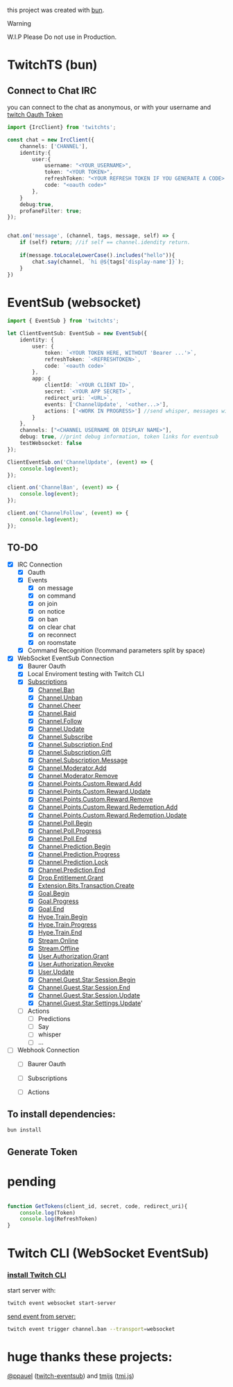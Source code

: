 this project was created with [bun](https://bun.sh).
> [!WARNING]  
> W.I.P Please Do not use in Production.

# TwitchTS (bun)

## Connect to Chat IRC

you can connect to the chat as anonymous, or with your username and [twitch Oauth Token](https://dev.twitch.tv/docs/cli/token-command/#get-an-access-token) 


```ts
import {IrcClient} from 'twitchts';

const chat = new IrcClient({
    channels: ['CHANNEL'],
    identity:{
        user:{
            username: "<YOUR_USERNAME>",
            token: "<YOUR TOKEN>",
            refreshToken: "<YOUR REFRESH TOKEN IF YOU GENERATE A CODE>.",
            code: "<oauth code>" 
        },
    }
    debug:true,
    profaneFilter: true;
});


chat.on('message', (channel, tags, message, self) => {
    if (self) return; //if self == channel.idendity return.
    
    if(message.toLocaleLowerCase().includes("hello")){
        chat.say(channel, `hi @${tags['display-name']}`);
    }
})
```


# EventSub (websocket)

```ts
import { EventSub } from 'twitchts';

let ClientEventSub: EventSub = new EventSub({
    identity: {
        user: {
            token: `<YOUR TOKEN HERE, WITHOUT 'Bearer ...'>`,
            refreshToken: `<REFRESHTOKEN>`,
            code: `<oauth code>`
        },
        app: {
            clientId: `<YOUR CLIENT ID>`,
            secret: `<YOUR APP SECRET>`,
            redirect_uri: `<URL>`,
            events: ['ChannelUpdate', '<other...>'],
            actions: ['<WORK IN PROGRESS>'] //send whisper, messages with helix api, raid, poll, predictions, etc...
        }
    },
    channels: ["<CHANNEL USERNAME OR DISPLAY NAME>"],
    debug: true, //print debug information, token links for eventsub
    testWebsocket: false
});

ClientEventSub.on('ChannelUpdate', (event) => {
    console.log(event);
});

client.on('ChannelBan', (event) => {
    console.log(event);
});

client.on('ChannelFollow', (event) => {
    console.log(event);
});
```

## TO-DO

- [x] IRC Connection
    - [x] Oauth
    - [x] Events
        - [x] on message
        - [x] on command
        - [x] on join
        - [x] on notice
        - [x] on ban
        - [x] on clear chat
        - [x] on reconnect
        - [x] on roomstate

    - [x] Command Recognition (!command parameters split by space)
    
- [x] WebSocket EventSub Connection
    - [x] Baurer Oauth
    - [x] Local Enviroment testing with Twitch CLI
    - [x] [Subscriptions](https://dev.twitch.tv/docs/eventsub/eventsub-subscription-types/)
        - [x] [Channel.Ban](https://dev.twitch.tv/docs/eventsub/eventsub-subscription-types/#channelban)
        - [x] [Channel.Unban](https://dev.twitch.tv/docs/eventsub/eventsub-subscription-types/#channelunban)
        - [x] [Channel.Cheer](https://dev.twitch.tv/docs/eventsub/eventsub-subscription-types/#channelcheer)
        - [x] [Channel.Raid](https://dev.twitch.tv/docs/eventsub/eventsub-subscription-types/#channelraid)
        - [x] [Channel.Follow](https://dev.twitch.tv/docs/eventsub/eventsub-subscription-types/#channelfollow)
        - [x] [Channel.Update](https://dev.twitch.tv/docs/eventsub/eventsub-subscription-types/#channelupdate)
        - [x] [Channel.Subscribe](https://dev.twitch.tv/docs/eventsub/eventsub-subscription-types/#channelsubscribe)
        - [x] [Channel.Subscription.End](https://dev.twitch.tv/docs/eventsub/eventsub-subscription-types/#channelsubscription.end)
        - [x] [Channel.Subscription.Gift](https://dev.twitch.tv/docs/eventsub/eventsub-subscription-types/#channelsubscription.gift)
        - [x] [Channel.Subscription.Message](https://dev.twitch.tv/docs/eventsub/eventsub-subscription-types/#channelsubscription.message)
        - [x] [Channel.Moderator.Add](https://dev.twitch.tv/docs/eventsub/eventsub-subscription-types/#channelmoderator.add)
        - [x] [Channel.Moderator.Remove](https://dev.twitch.tv/docs/eventsub/eventsub-subscription-types/#channelmoderator.remove)
        - [x] [Channel.Points.Custom.Reward.Add](https://dev.twitch.tv/docs/eventsub/eventsub-subscription-types/#channelpoints.custom.reward.add)
        - [x] [Channel.Points.Custom.Reward.Update](https://dev.twitch.tv/docs/eventsub/eventsub-subscription-types/#channelpoints.custom.reward.update)
        - [x] [Channel.Points.Custom.Reward.Remove](https://dev.twitch.tv/docs/eventsub/eventsub-subscription-types/#channelpoints.custom.reward.remove)
        - [x] [Channel.Points.Custom.Reward.Redemption.Add](https://dev.twitch.tv/docs/eventsub/eventsub-subscription-types/#channelpoints.custom.reward.redemption.add)
        - [x] [Channel.Points.Custom.Reward.Redemption.Update](https://dev.twitch.tv/docs/eventsub/eventsub-subscription-types/#channelpoints.custom.reward.redemption.update)
        - [x] [Channel.Poll.Begin](https://dev.twitch.tv/docs/eventsub/eventsub-subscription-types/#channelpoll.begin)
        - [x] [Channel.Poll.Progress](https://dev.twitch.tv/docs/eventsub/eventsub-subscription-types/#channelpoll.progress)
        - [x] [Channel.Poll.End](https://dev.twitch.tv/docs/eventsub/eventsub-subscription-types/#channelpoll.end)
        - [x] [Channel.Prediction.Begin](https://dev.twitch.tv/docs/eventsub/eventsub-subscription-types/#channelprediction.begin)
        - [x] [Channel.Prediction.Progress](https://dev.twitch.tv/docs/eventsub/eventsub-subscription-types/#channelprediction.progress)
        - [x] [Channel.Prediction.Lock](https://dev.twitch.tv/docs/eventsub/eventsub-subscription-types/#channelprediction.lock)
        - [x] [Channel.Prediction.End](https://dev.twitch.tv/docs/eventsub/eventsub-subscription-types/#channelprediction.end)
        - [x] [Drop.Entitlement.Grant](https://dev.twitch.tv/docs/eventsub/eventsub-subscription-types/#dropentitlement.grant)
        - [x] [Extension.Bits.Transaction.Create](https://dev.twitch.tv/docs/eventsub/eventsub-subscription-types/#extensionbits.transaction.create)
        - [x] [Goal.Begin](https://dev.twitch.tv/docs/eventsub/eventsub-subscription-types/#goalbegin)
        - [x] [Goal.Progress](https://dev.twitch.tv/docs/eventsub/eventsub-subscription-types/#goalprogress)
        - [x] [Goal.End](https://dev.twitch.tv/docs/eventsub/eventsub-subscription-types/#goalend)
        - [x] [Hype.Train.Begin](https://dev.twitch.tv/docs/eventsub/eventsub-subscription-types/#hypetrain.begin)
        - [x] [Hype.Train.Progress](https://dev.twitch.tv/docs/eventsub/eventsub-subscription-types/#hypetrain.progress)
        - [x] [Hype.Train.End](https://dev.twitch.tv/docs/eventsub/eventsub-subscription-types/#hypetrain.end)
        - [x] [Stream.Online](https://dev.twitch.tv/docs/eventsub/eventsub-subscription-types/#streamonline)
        - [x] [Stream.Offline](https://dev.twitch.tv/docs/eventsub/eventsub-subscription-types/#streamoffline)
        - [x] [User.Authorization.Grant](https://dev.twitch.tv/docs/eventsub/eventsub-subscription-types/#userauthorization.grant)
        - [x] [User.Authorization.Revoke](https://dev.twitch.tv/docs/eventsub/eventsub-subscription-types/#userauthorization.revoke)
        - [x] [User.Update](https://dev.twitch.tv/docs/eventsub/eventsub-subscription-types/#userupdate)
        - [x] [Channel.Guest.Star.Session.Begin](https://dev.twitch.tv/docs/eventsub/eventsub-subscription-types/#channelguest.star.session.begin)
        - [x] [Channel.Guest.Star.Session.End](https://dev.twitch.tv/docs/eventsub/eventsub-subscription-types/#channelguest.star.session.end)
        - [x] [Channel.Guest.Star.Session.Update](https://dev.twitch.tv/docs/eventsub/eventsub-subscription-types/#channelguest.star.session.update)
        - [x] [Channel.Guest.Star.Settings.Update](https://dev.twitch.tv/docs/eventsub/eventsub-subscription-types/#channelguest.star.settings.update)'
    - [ ] Actions
        - [ ] Predictions
        - [ ] Say
        - [ ] whisper
        - [ ] ...
    
- [ ] Webhook Connection
    - [ ] Baurer Oauth
    - [ ] Subscriptions
    - [ ] Actions


## To install dependencies:
```bash
bun install
```

## Generate Token

# pending
```ts

function GetTokens(client_id, secret, code, redirect_uri){
    console.log(Token)
    console.log(RefreshToken)
}
```
#

# Twitch CLI (WebSocket EventSub)
### [install Twitch CLI](https://dev.twitch.tv/docs/cli/)

start server with:

```bash
twitch event websocket start-server
```

[send event from server:](https://dev.twitch.tv/docs/cli/websocket-event-command/)
```bash
twitch event trigger channel.ban --transport=websocket
```


# huge thanks these projects:

[@ppauel](https://github.com/ppauel) ([twitch-eventsub](https://github.com/ppauel/twitch-eventsub)) and 
[tmijs](https://github.com/tmijs) ([tmi.js](https://github.com/tmijs/tmi.js))
